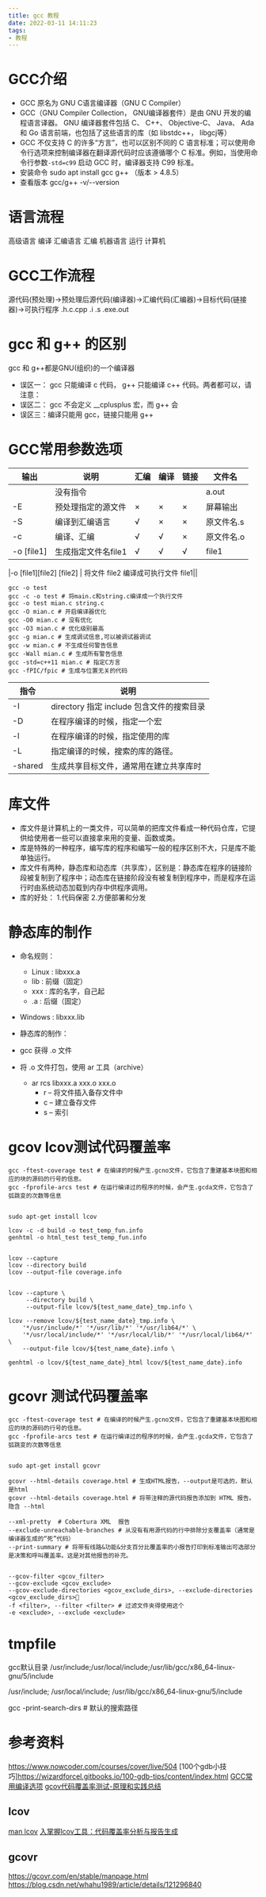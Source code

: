 ```yaml
---
title: gcc 教程
date: 2022-03-11 14:11:23
tags:
- 教程
---
```


# GCC介绍

- GCC 原名为 GNU C语言编译器（GNU C Compiler）
- GCC（GNU Compiler Collection， GNU编译器套件）是由 GNU 开发的编程语言译器。 GNU 编译器套件包括 C、 C++、 Objective-C、 Java、 Ada 和 Go 语言前端，也包括了这些语言的库（如 libstdc++， libgcj等）
- GCC 不仅支持 C 的许多“方言”，也可以区别不同的 C 语言标准；可以使用命令行选项来控制编译器在翻译源代码时应该遵循哪个 C 标准。例如，当使用命令行参数`-std=c99` 启动 GCC 时，编译器支持 C99 标准。
- 安装命令 sudo apt install gcc g++ （版本 > 4.8.5）
- 查看版本 gcc/g++ -v/--version

# 语言流程

高级语言
编译
汇编语言
汇编
机器语言
运行
计算机

# GCC工作流程

源代码(预处理)->预处理后源代码(编译器)->汇编代码(汇编器)->目标代码(链接器)->可执行程序
.h.c.cpp
.i
.s
.exe.out

# gcc 和 g++ 的区别
gcc 和 g++都是GNU(组织)的一个编译器
- 误区一： gcc 只能编译 c 代码， g++ 只能编译 c++ 代码。两者都可以，请注意：
- 误区二： gcc 不会定义 __cplusplus 宏，而 g++ 会
- 误区三：编译只能用 gcc，链接只能用 g++


# GCC常用参数选项

| 输出       | 说明                | 汇编 | 编译 | 链接 | 文件名     |
| ---------- | ------------------- | ---- | ---- | ---- | ---------- |
|            | 没有指令            |      |      |      | a.out      |
| -E         | 预处理指定的源文件  | ×    | ×    | ×    | 屏幕输出   |
| -S         | 编译到汇编语言      | √    | ×    | ×    | 原文件名.s |
| -c         | 编译、汇编          | √    | √    | ×    | 原文件名.o |
| -o [file1] | 生成指定文件名file1 | √    | √    | √    | file1      |

|-o [file1][file2] [file2] | 将文件 file2 编译成可执行文件 file1||

```shell
gcc -o test
gcc -c -o test # 将main.c和string.c编译成一个执行文件
gcc -o test mian.c string.c
gcc -O mian.c # 开启编译器优化
gcc -O0 mian.c # 没有优化
gcc -O3 mian.c # 优化级别最高
gcc -g mian.c # 生成调试信息,可以被调试器调试
gcc -w mian.c # 不生成任何警告信息
gcc -Wall mian.c # 生成所有警告信息
gcc -std=c++11 mian.c # 指定C方言
gcc -fPIC/fpic # 生成与位置无关的代码

```

|指令| 说明|
|---|---|
|-I |directory 指定 include 包含文件的搜索目录|
|-D |在程序编译的时候，指定一个宏|
|-l |在程序编译的时候，指定使用的库|
|-L |指定编译的时候，搜索的库的路径。|
|-shared |生成共享目标文件，通常用在建立共享库时|


# 库文件

- 库文件是计算机上的一类文件，可以简单的把库文件看成一种代码仓库，它提供给使用者一些可以直接拿来用的变量、函数或类。
- 库是特殊的一种程序，编写库的程序和编写一般的程序区别不大，只是库不能单独运行。
- 库文件有两种，静态库和动态库（共享库），区别是：静态库在程序的链接阶段被复制到了程序中；动态库在链接阶段没有被复制到程序中，而是程序在运行时由系统动态加载到内存中供程序调用。
- 库的好处： 1.代码保密 2.方便部署和分发

# 静态库的制作

- 命名规则：
    - Linux : libxxx.a
    - lib : 前缀（固定）
    - xxx : 库的名字，自己起
    - .a : 后缀（固定）
- Windows : libxxx.lib

- 静态库的制作：
- gcc 获得 .o 文件
- 将 .o 文件打包，使用 ar 工具（archive）
    - ar rcs libxxx.a xxx.o xxx.o
        - r – 将文件插入备存文件中
        - c – 建立备存文件
        - s – 索引


# gcov lcov测试代码覆盖率

```shell
gcc -ftest-coverage test # 在编译的时候产生.gcno文件，它包含了重建基本块图和相应的块的源码的行号的信息。
gcc -fprofile-arcs test # 在运行编译过的程序的时候，会产生.gcda文件，它包含了弧跳变的次数等信息


sudo apt-get install lcov

lcov -c -d build -o test_temp_fun.info
genhtml -o html_test test_temp_fun.info


lcov --capture 
lcov --directory build 
lcov --output-file coverage.info


lcov --capture \
     --directory build \
     --output-file lcov/${test_name_date}_tmp.info \

lcov --remove lcov/${test_name_date}_tmp.info \
	'*/usr/include/*' '*/usr/lib/*' '*/usr/lib64/*' \
	'*/usr/local/include/*' '*/usr/local/lib/*' '*/usr/local/lib64/*' \
	--output-file lcov/${test_name_date}.info \

genhtml -o lcov/${test_name_date}_html lcov/${test_name_date}.info
```



# gcovr 测试代码覆盖率

```shell
gcc -ftest-coverage test # 在编译的时候产生.gcno文件，它包含了重建基本块图和相应的块的源码的行号的信息。
gcc -fprofile-arcs test # 在运行编译过的程序的时候，会产生.gcda文件，它包含了弧跳变的次数等信息


sudo apt-get install gcovr

gcovr --html-details coverage.html # 生成HTML报告，--output是可选的，默认是html
gcovr --html-details coverage.html # 将带注释的源代码报告添加到 HTML 报告。隐含 --html

--xml-pretty  # Cobertura XML  报告
--exclude-unreachable-branches # 从没有有用源代码的行中排除分支覆盖率（通常是编译器生成的“死”代码）
--print-summary # 将带有线路&功能&分支百分比覆盖率的小报告打印到标准输出可选部分是决策和呼叫覆盖率。这是对其他报告的补充。


--gcov-filter <gcov_filter>
--gcov-exclude <gcov_exclude>
--gcov-exclude-directories <gcov_exclude_dirs>, --exclude-directories <gcov_exclude_dirs>
-f <filter>, --filter <filter> # 过滤文件夹得使用这个
-e <exclude>, --exclude <exclude>

```


# tmpfile

gcc默认目录
/usr/include;/usr/local/include;/usr/lib/gcc/x86_64-linux-gnu/5/include

/usr/include;
/usr/local/include;
/usr/lib/gcc/x86_64-linux-gnu/5/include


gcc -print-search-dirs  # 默认的搜索路径


# 参考资料
https://www.nowcoder.com/courses/cover/live/504
[100个gdb小技巧]https://wizardforcel.gitbooks.io/100-gdb-tips/content/index.html
[GCC常用编译选项](https://zhuanlan.zhihu.com/p/393419013)
[gcov代码覆盖率测试-原理和实践总结](https://blog.csdn.net/yanxiangyfg/article/details/80989680)

## lcov
[man lcov](https://man.archlinux.org/man/lcov.1.en)
[入掌握lcov工具：代码覆盖率分析与报告生成](https://blog.csdn.net/cnzzs/article/details/141908079)

## gcovr
https://gcovr.com/en/stable/manpage.html
https://blog.csdn.net/whahu1989/article/details/121296840

